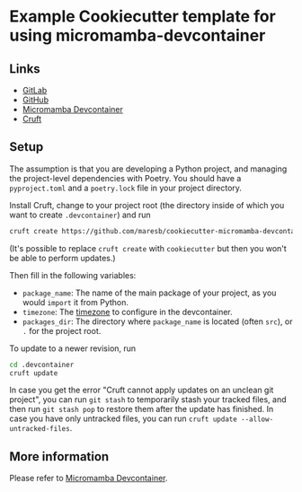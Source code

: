 # Example Cookiecutter template for using micromamba-devcontainer

## Links

* [GitLab](https://gitlab.com/bmares/cookiecutter-micromamba-devcontainer)
* [GitHub](https://github.com/maresb/cookiecutter-micromamba-devcontainer)
* [Micromamba Devcontainer](https://github.com/mamba-org/micromamba-devcontainer)
* [Cruft](https://github.com/cruft/cruft)

## Setup

The assumption is that you are developing a Python project, and managing the project-level dependencies with Poetry. You should have a `pyproject.toml` and a `poetry.lock` file in your project directory.

Install Cruft, change to your project root (the directory inside of which you want to create `.devcontainer`) and run

```bash
cruft create https://github.com/maresb/cookiecutter-micromamba-devcontainer
```

(It's possible to replace `cruft create` with `cookiecutter` but then you won't be able to perform updates.)

Then fill in the following variables:

* `package_name`: The name of the main package of your project, as you would `import` it from Python.
* `timezone`: The [timezone](https://en.wikipedia.org/wiki/List_of_tz_database_time_zones) to configure in the devcontainer.
* `packages_dir`: The directory where `package_name` is located (often `src`), or `.` for the project root.

To update to a newer revision, run

```bash
cd .devcontainer
cruft update
```

In case you get the error "Cruft cannot apply updates on an unclean git project", you can run `git stash` to temporarily stash your tracked files, and then run `git stash pop` to restore them after the update has finished. In case you have only untracked files, you can run `cruft update --allow-untracked-files`.

## More information

Please refer to [Micromamba Devcontainer](https://github.com/maresb/micromamba-devcontainer).
